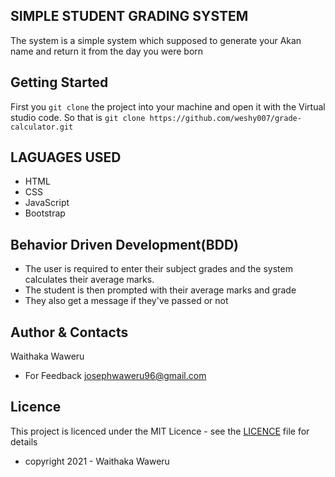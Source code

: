 ## SIMPLE STUDENT GRADING SYSTEM
The system is a simple system which supposed to generate your Akan name and return it from the day you were born

## Getting Started
First you `git clone` the project into your machine and open it with the Virtual studio code. 
So that is `git clone https://github.com/weshy007/grade-calculator.git` 

## LAGUAGES USED
- HTML
- CSS 
- JavaScript
- Bootstrap


## Behavior Driven Development(BDD)
- The user is required to enter their subject grades and the system calculates their average marks.
- The student is then prompted with their average marks and grade
- They also get a message if they've passed or not


## Author & Contacts
Waithaka Waweru 
- For Feedback josephwaweru96@gmail.com

## Licence
This project is licenced under the MIT Licence - see the [LICENCE](https://github.com/weshy007/grade-calculator/blob/master/LICENCE "Licence") file for details 
- copyright 2021 - Waithaka Waweru 

